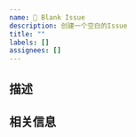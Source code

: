 ```yaml
---
name: 📝 Blank Issue
description: 创建一个空白的Issue
title: ""
labels: []
assignees: []
---
```


<!-- 
感谢您创建Issue！
请详细描述您的问题或建议。
-->

## 描述
<!-- 请在这里详细描述您的问题或建议 -->

## 相关信息
<!-- 如有相关链接、截图或其他信息，请在此添加 -->
